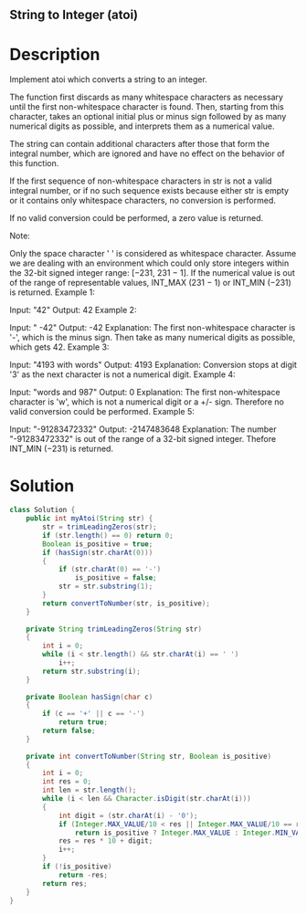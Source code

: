 String to Integer (atoi)
---

# Description
Implement atoi which converts a string to an integer.

The function first discards as many whitespace characters as necessary until the first non-whitespace character is found. Then, starting from this character, takes an optional initial plus or minus sign followed by as many numerical digits as possible, and interprets them as a numerical value.

The string can contain additional characters after those that form the integral number, which are ignored and have no effect on the behavior of this function.

If the first sequence of non-whitespace characters in str is not a valid integral number, or if no such sequence exists because either str is empty or it contains only whitespace characters, no conversion is performed.

If no valid conversion could be performed, a zero value is returned.

Note:

Only the space character ' ' is considered as whitespace character.
Assume we are dealing with an environment which could only store integers within the 32-bit signed integer range: [−231,  231 − 1]. If the numerical value is out of the range of representable values, INT_MAX (231 − 1) or INT_MIN (−231) is returned.
Example 1:

Input: "42"
Output: 42
Example 2:

Input: "   -42"
Output: -42
Explanation: The first non-whitespace character is '-', which is the minus sign.
             Then take as many numerical digits as possible, which gets 42.
Example 3:

Input: "4193 with words"
Output: 4193
Explanation: Conversion stops at digit '3' as the next character is not a numerical digit.
Example 4:

Input: "words and 987"
Output: 0
Explanation: The first non-whitespace character is 'w', which is not a numerical 
             digit or a +/- sign. Therefore no valid conversion could be performed.
Example 5:

Input: "-91283472332"
Output: -2147483648
Explanation: The number "-91283472332" is out of the range of a 32-bit signed integer.
             Thefore INT_MIN (−231) is returned.

# Solution
```java
class Solution {
    public int myAtoi(String str) {
        str = trimLeadingZeros(str);
        if (str.length() == 0) return 0;
        Boolean is_positive = true;
        if (hasSign(str.charAt(0)))
        {
            if (str.charAt(0) == '-')
                is_positive = false;
            str = str.substring(1);
        }
        return convertToNumber(str, is_positive);
    }
    
    private String trimLeadingZeros(String str)
    {
        int i = 0;
        while (i < str.length() && str.charAt(i) == ' ')
            i++;
        return str.substring(i);
    }
    
    private Boolean hasSign(char c)
    {
        if (c == '+' || c == '-')
            return true;
        return false;
    }
    
    private int convertToNumber(String str, Boolean is_positive)
    {
        int i = 0;
        int res = 0;
        int len = str.length();
        while (i < len && Character.isDigit(str.charAt(i)))
        {
            int digit = (str.charAt(i) - '0');
            if (Integer.MAX_VALUE/10 < res || Integer.MAX_VALUE/10 == res && Integer.MAX_VALUE%10 < digit)
                return is_positive ? Integer.MAX_VALUE : Integer.MIN_VALUE;
            res = res * 10 + digit;
            i++;
        }
        if (!is_positive)
            return -res;
        return res;
    }
}
```
